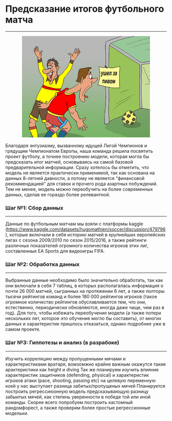 # Предсказание итогов футбольного матча
----
<div align="center">
    <img src="рофлянчик.jpg" width=400x>
</div>

Благодаря энтузиазму, вызванному идущей Лигой Чемпионов и грядущим Чемпионатом Европы, наша команда решила посвятить проект футболу, а точнее построению модели, которая могла бы предсказать итог матчей, основываясь на самой базовой предварительной информации. Сразу хотелось бы отметить, что модель не является практически применимой, так как основана на данных 8-летней давности, а потому не является "финансовой рекоммендацией" для ставок и прочего рода азартных побуждений. Тем не менее, модель можно переобучить на более современных данных, сделав ее гораздо более релевантной.

### Шаг №1: Сбор данных
----
Данные по футбольным матчам мы взяли с платформы kaggle (https://www.kaggle.com/datasets/hugomathien/soccer/discussion/479796), которые включали в себя историю матчей в крупнейших европейских лигах с сезона 2009/2010 по сезон 2015/2016, а также рейтинги различных показателей огромного количества игроков этих лиг, составленные EA Sports для видеоигры FIFA. 

### Шаг №2: Обработка данных
----
Выбранные данные необходимо было значительно обработать, так как они включали в себя 7 таблиц, в которых располагалась информация о почти 26 000 матчей, сыгранных на протяжении 6 лет, а также полторы тысячи рейтингов команд и более 180 000 рейтингов игроков (такое огромное количество рейтингов обуславливается тем, что они, естественно, периодически обновляются, иногда даже чаще, чем раз в год). Для того, чтобы избежать переобучения модели (а также потери нескольких лет, которое это обучение могло бы составить), от многих данных и характеристик пришлось отказаться, однако подробнее уже в самом проекте.
### Шаг №3: Гиппотезы и анализ (в разрабоке)
----
Изучить корреляцию между пропущенными мячами и характеристиками вратаря, вомзомжно крайне важным окажутся такие арактеристики как height и diving
Так же планируем изучить влияние характеристик защитников (defending, physical) и характеристик игроков атаки (pace, shooting, passing etc) на целевую переменную коей у нас выступает разница забитых/пропущеных мячей
Планируется построить регрессиюонную модель предсказывающую разницу забыитых мячей, как степень уверенности в победе той или иной команды.
Скорее всего попробуем построить кастомный рандомфорест, а также проверим более простые регрессионные модельки.